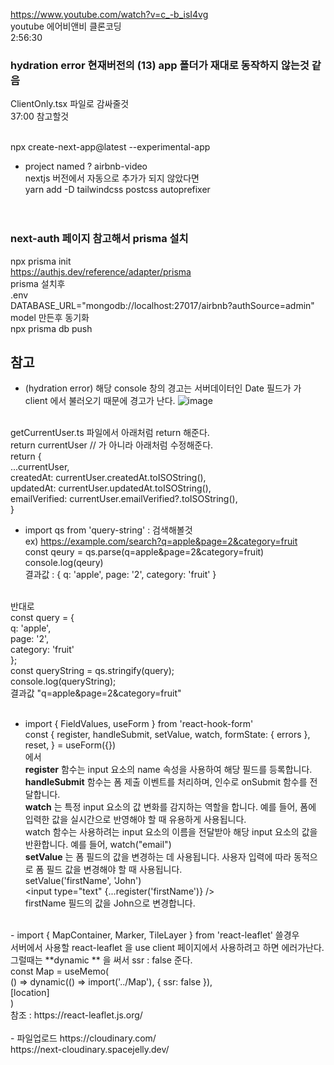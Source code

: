 https://www.youtube.com/watch?v=c_-b_isI4vg <br />
youtube 에어비앤비 클론코딩 <br />
2:56:30 
<br />

### hydration error 현재버전의 (13) app 폴더가 재대로 동작하지 않는것 같음 <br />
ClientOnly.tsx 파일로 감싸줄것<br />
37:00 참고할것
<br />
<br />


npx create-next-app@latest --experimental-app <br />
- project named ? airbnb-video <br />
nextjs 버전에서 자동으로 추가가 되지 않았다면 <br />
yarn add -D tailwindcss postcss autoprefixer <br />
<br /><br />

### next-auth 페이지 참고해서 prisma  설치
npx prisma init<br />
https://authjs.dev/reference/adapter/prisma
<br />
prisma 설치후 <br />
.env<br />
DATABASE_URL="mongodb://localhost:27017/airbnb?authSource=admin"<br />
model 만든후 동기화 <br />
npx prisma db push <br />


## 참고
- (hydration error) 해당 console 창의 경고는 서버데이터인 Date 필드가 가 client 에서 불러오기 때문에 경고가 난다. 
![image](https://user-images.githubusercontent.com/6093105/233089039-46c92b0e-1fee-4587-94ca-7b5464562011.png)
<br />
getCurrentUser.ts 파일에서 아래처럼 return 해준다.
<br />
    return currentUser // 가 아니라 아래처럼 수정해준다.
    <br />
    return { <br />
      ...currentUser, <br />
      createdAt: currentUser.createdAt.toISOString(), <br />
      updatedAt: currentUser.updatedAt.toISOString(), <br />
      emailVerified: currentUser.emailVerified?.toISOString(), <br />
    }

 - import qs from 'query-string' : 검색해볼것 <br />
ex) https://example.com/search?q=apple&page=2&category=fruit <br />
const qeury = qs.parse(q=apple&page=2&category=fruit) <br />
console.log(qeury) <br />
결과값 : { q: 'apple', page: '2', category: 'fruit' } <br />
<br />
반대로  <br />
const query = { <br />
  q: 'apple', <br />
  page: '2', <br />
  category: 'fruit' <br />
};<br />
const queryString = qs.stringify(query); <br />
console.log(queryString); <br />
결과값 "q=apple&page=2&category=fruit" <br />
<br />

- import { FieldValues, useForm } from 'react-hook-form' <br />
const { register, handleSubmit, setValue, watch, formState: { errors }, reset, } = useForm<FieldValues>({}) <br />
에서 <br />
**register**  함수는 input 요소의 name 속성을 사용하여 해당 필드를 등록합니다.  <br />
**handleSubmit** 함수는 폼 제출 이벤트를 처리하며, 인수로 onSubmit 함수를 전달합니다. <br />
**watch** 는 특정 input 요소의 값 변화를 감지하는 역할을 합니다. 예를 들어, 폼에 입력한 값을 실시간으로 반영해야 할 때 유용하게 사용됩니다.<br />
watch 함수는 사용하려는 input 요소의 이름을 전달받아 해당 input 요소의 값을 반환합니다. 예를 들어, watch("email")<br />
**setValue** 는 폼 필드의 값을 변경하는 데 사용됩니다. 사용자 입력에 따라 동적으로 폼 필드 값을 변경해야 할 때 사용됩니다. <br />
setValue('firstName', 'John') <br />
<input type="text" {...register('firstName')} /> <br />
firstName 필드의 값을 John으로 변경합니다. <br />
    
<br />
 - import { MapContainer, Marker, TileLayer } from 'react-leaflet' 쓸경우 <br />
서버에서 사용할 react-leaflet 을 use client 페이지에서 사용하려고 하면 에러가난다.<br />
그럴때는 **dynamic ** 을 써서 ssr :  false 준다.   <br />
  const Map = useMemo( <br />
    () => dynamic(() => import('../Map'), { ssr: false }), <br />
    [location] <br />
  ) <br />
참조 :   https://react-leaflet.js.org/
<br />
<br />
- 파일업로드
https://cloudinary.com/ <br /> 
https://next-cloudinary.spacejelly.dev/ <br />
